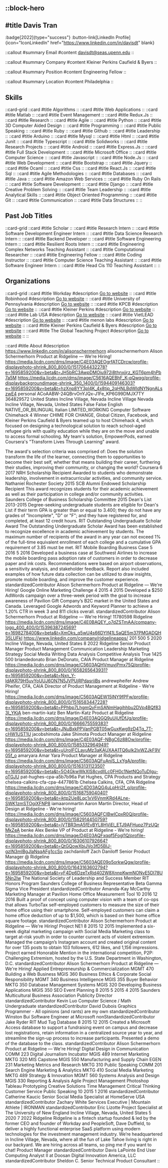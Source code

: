 ::block-hero
---
#title
Davis Tran
---

:badge[2022]{type="success"}
:button-link[LinkedIn Profile]{icon="IconLinkedIn" href="https://www.linkedin.com/in/davisdt" blank}

::callout
#summary
Email
#content
davisdt@seas.upenn.edu
::

::callout
#summary
Company
#content
Kleiner Perkins Caufield & Byers
::

::callout
#summary
Position
#content
Engineering Fellow
::

::callout
#summary
Location
#content
Philadelphia
::

## Skills
::card-grid
::card
#title
Algorithms
::
::card
#title
Web Applications
::
::card
#title
Matlab
::
::card
#title
Event Management
::
::card
#title
Redux.Js
::
::card
#title
Research
::
::card
#title
Agile
::
::card
#title
Python
::
::card
#title
3D Computer Aided Design
::
::card
#title
Programming
::
::card
#title
Public Speaking
::
::card
#title
Ruby
::
::card
#title
Github
::
::card
#title
Leadership
::
::card
#title
Arduino
::
::card
#title
Mysql
::
::card
#title
Html
::
::card
#title
Junit
::
::card
#title
Typescript
::
::card
#title
Solidworks
::
::card
#title
Research Projects
::
::card
#title
Android
::
::card
#title
Express.Js
::
::card
#title
Full Stack Development
::
::card
#title
Microsoft Office
::
::card
#title
Computer Science
::
::card
#title
Javascript
::
::card
#title
Node.Js
::
::card
#title
Web Development
::
::card
#title
Bootstrap
::
::card
#title
Jquery
::
::card
#title
Ocaml
::
::card
#title
Css
::
::card
#title
React.Js
::
::card
#title
Sql
::
::card
#title
Agile Methodologies
::
::card
#title
Databases
::
::card
#title
Java
::
::card
#title
Amazon Web Services
::
::card
#title
Ruby On Rails
::
::card
#title
Software Development
::
::card
#title
Django
::
::card
#title
Creative Problem Solving
::
::card
#title
Team Leadership
::
::card
#title
Analytical Skills
::
::card
#title
Object Oriented Programming
::
::card
#title
Git
::
::card
#title
Communication
::
::card
#title
Data Structures
::
::

## Past Job Titles
::card-grid
::card
#title
Scholar
::
::card
#title
Research Intern
::
::card
#title
Software Development Engineer Intern
::
::card
#title
Data Science Research Intern
::
::card
#title
Backend Developer
::
::card
#title
Software Engineering Intern
::
::card
#title
Resilient Roots Intern
::
::card
#title
Engineering Complex Networks Teaching Assistant
::
::card
#title
Computational Researcher
::
::card
#title
Engineering Fellow
::
::card
#title
Coding Instructor
::
::card
#title
Computer Science Teaching Assistant
::
::card
#title
Software Engineer Intern
::
::card
#title
Head Cis 110 Teaching Assistant
::
::

## Organizations
::card-grid
::card
#title
Workday
#description
[Go to website](workday.com)
::
::card
#title
Robinhood
#description
[Go to website](robinhood.com)
::
::card
#title
University of Pennsylvania
#description
[Go to website](upenn.edu)
::
::card
#title
KPCB
#description
[Go to website](kleinerperkins.com)
::
::card
#title
Kleiner Perkins
#description
[Go to website](kleinerperkins.com)
::
::card
#title
Lab USA
#description
[Go to website](lab-usa.us)
::
::card
#title
VietLEAD
#description
[Go to website](vietlead.org)
::
::card
#title
menon labs
#description
[Go to website](menonlabs.com)
::
::card
#title
Kleiner Perkins Caufield & Byers
#description
[Go to website](kpcb.com)
::
::card
#title
The Global Teaching Project
#description
[Go to website](globalteachingproject.com)
::
::

::card
#title
About
#description
https://www.linkedin.com/in/alisonschermerhorn alisonschermerhorn Alison Schermerhorn Product at Ridgeline — We're Hiring! https://media.licdn.com/dms/image/C4E03AQEOgrfATCDrcw/profile-displayphoto-shrink_800_800/0/1517064432278?e=1695859200&v=beta&t=JH5bRC3AwpDMOiu972i8thnxjjrz_KGT6pm4hPb7a5M https://media.licdn.com/dms/image/C5616AQEBhF_K-qQwqg/profile-displaybackgroundimage-shrink_350_1400/0/1594409146303?e=1695859200&v=beta&t=hzXnp8YY3pl4K_4x8tjp_2qHNLBdWldNYNgnALszwE4 personal ACoAABW-24QBrvOnYJQx-J1Fe_KP6G99DMJX7TY 364829572 United States Incline Village, Nevada Incline Village Nevada Incline Village, Nevada, United States False False English NATIVE_OR_BILINGUAL Italian LIMITED_WORKING Computer Software Chimehack 4 Winner CHIME FOR CHANGE, Global Citizen, Facebook, and Kleiner Perkins Caufield & Byers teamed up to host Chimehack 4, which focused on designing a technological solution to reach school-aged refugee girls with quality education while they are on the move and unable to access formal schooling. My team's solution, EmpowerPods, earned Coursera's "Transform Lives Through Learning" award. 

The award's selection criteria was comprised of: Does the solution transform the life of the learner, connecting them to opportunities to become their best self, whether that means building their career, furthering their studies, improving their community, or changing the world? Coursera 6 2017 NRH Scholarship Recipient Awarded to students who demonstrate leadership, involvement in extracurricular activities, and community service. Nathaniel Rochester Society 2015 SCB Alumni Endowed Scholarship Recipient This award recognizes students for their academic achievement as well as their participation in college and/or community activities. Saunders College of Business Scholarship Committee 2015 Dean's List 2013-2015 Degree-seeking undergraduate students are eligible for Dean's List if their term GPA is greater than or equal to 3.400; they do not have any grades of "Incomplete", "D" or "F"; and they have registered for, and completed, at least 12 credit hours. RIT Outstanding Undergraduate Scholar Award The Outstanding Undergraduate Scholar Award has been established to recognize excellence in academic achievement by students.  The maximum number of recipients of the award in any year can not exceed 1% of the full-time equivalent enrollment of each college and a cumulative GPA requirement of 3.85 must be met. RIT Mobile Boarding Business Case 5 2016 5 2016 Developed a business case at Southwest Airlines to increase the mobile boarding pass adoption rate of customers in order to decrease paper and ink costs.  Recommendations were based on airport observations, a sensitivity analysis, and stakeholder feedback.  Report also included examples of how future data collection can be utilized to draw insights, promote mobile boarding, and improve the customer experience. standardizedContributor Alison Schermerhorn Product at Ridgeline — We're Hiring! Google Online Marketing Challenge 4 2015 4 2015 Developed a $250 AdWords campaign over a three-week period with the goal to increase awareness of Pavilion Gift Company’s B2C market in the United States and Canada.  Leveraged Google Adwords and Keyword Planner to achieve a 1.20% CTR in week 3 and 811 clicks overall. standardizedContributor Alison Schermerhorn Product at Ridgeline — We're Hiring! 11780598 Ridgeline https://media.licdn.com/dms/image/C4E0BAQEY_o7dZSTmAA/company-logo_400_400/0/1539638724569?e=1698278400&v=beta&t=XmOks_q5wU4s66DYIf41LSaQE5m37PMGADQH35LUFkI https://www.linkedin.com/company/ridgelineapps/ 201 500 5 2020 Incline Village, Nevada, United States 8 2022 Ridgeline Senior Product Manager Product Management Communication Leadership Marketing Strategy Social Media Writing Data Analysis Competitive Analysis True 1425 500 briandedonato Brian DeDonato, CAIA Product Manager at Ridgeline https://media.licdn.com/dms/image/C5603AQHVmuvjPmx75Q/profile-displayphoto-shrink_800_800/0/1658265643931?e=1695859200&v=beta&t=Nxn_Y-ldAKR79H5uvYoUUJ6ON7N5JVPUjRPdasriiBs andrewpheifer Andrew Pheifer, CFA, CAIA Director of Product Management at Ridgeline - We're Hiring! https://media.licdn.com/dms/image/C5603AQEW15INY9fPFw/profile-displayphoto-shrink_800_800/0/1516583447228?e=1695859200&v=beta&t=PPhbp7LhgmQyFmSANmHagihhbu2DVp4BQf833I_YKjA ben-martin-katz Ben Martin-Katz Product at Ridgeline https://media.licdn.com/dms/image/D4E03AQGQ9uUjUfDfJg/profile-displayphoto-shrink_800_800/0/1666675559383?e=1695859200&v=beta&t=JNuBxkPPVanPGBT05wGuxKwg9zD4Tq_7T-cHW1UST1U jacobshimota Jake Shimota Product Manager at Ridgeline https://media.licdn.com/dms/image/C4E03AQF-NBgC6z88Ow/profile-displayphoto-shrink_800_800/0/1585332964949?e=1695859200&v=beta&t=uUroIFCLayuMz3aKAUXAA1TQ6uIk2lxWZJkF9V05f_o amaryara Amar Yara Product Manager at Ridgeline https://media.licdn.com/dms/image/C5603AQFuAnjS_LxYgA/profile-displayphoto-shrink_800_800/0/1516313112350?e=1695859200&v=beta&t=5O4GkwWkXIS8cydIlLc0FH0c1NetNQoTuDIgu-oTGJU pat-hughes-cpa-a5b7b96a Pat Hughes, CPA Products and Strategy chelsea-calkins-cfa-cpa-4477861b Chelsea Calkins, CFA, CPA Ridgeline https://media.licdn.com/dms/image/C4D03AQG4uLpHrj2f_g/profile-displayphoto-shrink_800_800/0/1516875904040?e=1695859200&v=beta&t=iktp2Ue8Lqc1xV6VnmKRd4ALne-SWK1zmSTOgiXFNP8 iamaaronmartin Aaron Martin Director, Head of Design at Ridgeline - We're hiring! https://media.licdn.com/dms/image/C5603AQFCIBwICpxR0Q/profile-displayphoto-shrink_800_800/0/1582914450759?e=1695859200&v=beta&t=jVTBR3mA5fEvBYL8HVjEl_ETJ9AFHupz7PzUQrMkZeA benke Alex Benke VP of Product at Ridgeline - We're hiring! https://media.licdn.com/dms/image/D4E03AQFxqqf5Fogl1Q/profile-displayphoto-shrink_800_800/0/1630610792664?e=1695859200&v=beta&t=QtGQowXbiJVo3fD5BIJ-gzlN3mIBgJlaNsqAFg1ccSo zachdaniloff Zach Daniloff Senior Product Manager @ Ridgeline https://media.licdn.com/dms/image/C5603AQE09o5orkwQgw/profile-displayphoto-shrink_800_800/0/1643163602794?e=1695859200&v=beta&t=yF4Dp6DzeTxRid402W8XnnpKwmNONvE5Dl78U5Nn2lw The National Society of Leadership and Success Member RIT Honors Program Saunders College of Business Representative Beta Gamma Sigma Vice President standardizedContributor Amanda-Kay McCarthy Marketing Manager at Pavilion Home Office Measurement Tool 10 2016 12 2016 Built a proof of concept using computer vision with a team of co-ops that allows TurboTax self-employed customers to measure the size of their home office using their smartphone.  Self-employed customers can claim a home office deduction of up to $1,500, which is based on their home office square footage. standardizedContributor Alison Schermerhorn Product at Ridgeline — We're Hiring! Project NE1 8 2015 12 2015 Implemented a six-week digital marketing campaign with Social Media Marketing class to target at-risk youth in order to counter current acts of violent extremism. Managed the campaign’s Instagram account and created original content for over 135 posts to obtain 103 followers, 612 likes, and 1,156 impressions.  Project earned Honorable Mention in the international competition, P2P: Challenging Extremism, hosted by the U.S. State Department in Washington, D.C. standardizedContributor Alison Schermerhorn Product at Ridgeline — We're Hiring! Applied Entrepreneurship & Commercialization MGMT 470 Building a Web Business MGIS 360 Business Ethics & Corporate Social Responsibility MGMT 340 Business Intelligence MGIS 355 Buyer Behavior MKTG 350 Database Management Systems MGIS 320 Developing Business Applications MGIS 350 SEO Event Planning 8 2015 5 2015 4 2015 Saunders Multicultural Business Association Publicity Director standardizedContributor Kevin Luo Computer Science / Math Undergraduate standardizedContributor David Dubois Graphics Programmer - All opinions (and rants) are my own standardizedContributor Winston Bui Software Engineer at Microsoft nonStandardizedContributor Jake Ryder RIT Mud Tug Database 8 2015 12 2015 Created a Microsoft Access database to support a fundraising event on campus and decrease lost registrations, retain information in a centralized source year to year, and streamline the sign-up process to increase participants.  Presented a demo of the database to the class. standardizedContributor Alison Schermerhorn Product at Ridgeline — We're Hiring! Digital Design in Communication COMM 223 Digital Journalism Incubator MGIS 489 Internet Marketing MKTG 320 MIS Capstone MGIS 550 Manufacturing and Supply Chain EGEN 231 Marketing Metrics and Research MKTG 310 Public Speaking COMM 201 Search Engine Marketing & Analytics MKTG 410 Social Media Marketing MKTG 489 Strategy & Innovation MGMT 560 Systems Analysis and Design MGIS 330 Reporting & Analysis Agile Project Management Photoshop Tableau Prototyping Creative Solutions Time Management Critical Thinking Customer Service Public Speaking 10 2015 1 2016 standardizedContributor Catherine Kaucic Senior Social Media Specialist at HomeServe USA standardizedContributor Zachary White Services Executive | Mountain Athlete | IRONMAN standardizedContributor Eric Lizotte Project Specialist at The University of New England Incline Village, Nevada, United States 5 2020 7 2022 Ridgeline Ridgeline is a fintech startup founded & led by the former CEO and founder of Workday and PeopleSoft, Dave Duffield, to deliver a highly functional enterprise SaaS platform using modern technologies for the investment management industry. We’re headquartered in Incline Village, Nevada, where all the fun of Lake Tahoe living is right in our backyard. We are hiring across all teams, so ping me if you want to chat! Product Manager standardizedContributor Davis LaPointe End User Computing Analyst II at Doosan Digital Innovation America, LLC standardizedContributor Sheldon C. Senior Technical Product Consultant
::
